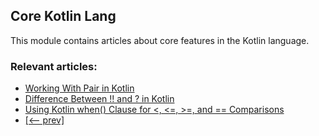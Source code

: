 ## Core Kotlin Lang

This module contains articles about core features in the Kotlin language.

### Relevant articles:
- [Working With Pair in Kotlin](https://www.baeldung.com/kotlin/pair-class)
- [Difference Between !! and ? in Kotlin](https://www.baeldung.com/kotlin/nullability-operators-difference)
- [Using Kotlin when() Clause for <, <=, >=, and == Comparisons](https://www.baeldung.com/kotlin/when-clause-comparisons)
- [[<-- prev]](/core-kotlin-modules/core-kotlin-lang-3)
